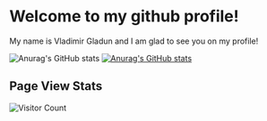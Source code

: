 # Welcome to my github profile!

My name is Vladimir Gladun and I am glad to see you on my profile!

![Anurag's GitHub stats](https://github-readme-stats.vercel.app/api?username=GladunVladimir&show_icons=true&theme=dark)
[![Anurag's GitHub stats](https://github-readme-stats.vercel.app/api?username=GladunVladimir)](https://github.com/GladunVladimir/github-readme-stats)


## Page View Stats
![Visitor Count](https://profile-counter.glitch.me/{GladunVladimir}/count.svg)
